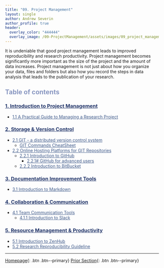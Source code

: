 ```yaml
---
title: "09. Project Management"
layout: single
author: Andrew Severin
author_profile: true
header:
  overlay_color: "444444"
  overlay_image: /09-ProjectManagement/assets/images/09_project_management_banner.png
---
```



It is undeniable that good project management leads to improved reproducibility and research productivity.  Project management becomes significantly more important as the size of the project and the amount of data increases. Project management is not just about how you organize your data, files and folders but also how you record the steps in data analysis that leads to the publication of your research.  


## <span style="color: #8997c1;">Table of contents</span>

### **<a href="00-RESEARCH-PROJECT/01-project-management-overview" style="color: #24376b;">1. Introduction to Project Management</a>**
* <a href="00-RESEARCH-PROJECT/02-intro-to-project-management" style="color: #3f5a8a;">1.1 A Practical Guide to Managing a Research Project</a>

### **<a href="01-SOURCE-CODE/01-storage-version-control" style="color: #24376b;">2. Storage & Version Control</a>**
* <a href="01-SOURCE-CODE/02-intro-to-git" style="color: #3f5a8a;">2.1 GIT - a distributed version control system</a>
  * <a href="01-SOURCE-CODE/02A-git-cheatsheet" style="color: #3f5a8a;">GIT Commands CheatSheet</a>
* <a href="01-SOURCE-CODE/03-repo-hosting-platforms" style="color: #3f5a8a;">2.2 Online Hosting Platforms for GIT Repositories</a>
  * <a href="01-SOURCE-CODE/04-intro-to-github" style="color: #3f5a8a;">2.2.1 Introduction to GitHub</a>
    * <a href="01-SOURCE-CODE/04A-github-advanced" style="color: #3f5a8a;">2.2.1# GitHub for advanced users</a>
  * <a href="01-SOURCE-CODE/05-intro-to-bitbucket" style="color: #3f5a8a;">2.2.2 Introduction to BitBucket</a>

### **<a href="02-DOCUMENTATION/00-collaboration-communication" style="color: #24376b;">3. Documentation Improvement Tools</a>**
* <a href="02-DOCUMENTATION/02-intro-to-markdown" style="color: #3f5a8a;">3.1 Introduction to Markdown</a>

### **<a href="03-COMMUNICATION/01-documentation-improvement-tools" style="color: #24376b;">4. Collaboration & Communication</a>**
* <a href="03-COMMUNICATION/01-team-communication-tools" style="color: #3f5a8a;">4.1 Team Communication Tools</a>
  * <a href="03-COMMUNICATION/02-intro-to-slack" style="color: #3f5a8a;">4.1.1 Introduction to Slack</a>

### **<a href="04-PRODUCTIVITY/00-resources-productivity" style="color: #24376b;">5. Resource Management & Productivity</a>**
* <a href="04-PRODUCTIVITY/01-intro-to-zenhub" style="color: #3f5a8a;">5.1 Introduction to ZenHub</a>
* <a href="04-PRODUCTIVITY/02-tutorial-research-reproducibility" style="color: #3f5a8a;">5.2 Research Reproducibility Guideline</a>


---

[Homepage](../index.md){: .btn  .btn--primary}
[Prior Section](../08-DataVisualization/00-DataVisualization-LandingPage){: .btn  .btn--primary}
<!-- [Next Section](04-DevelopmentEnvironment/00-DevelopmentEnvironment-LandingPage){: .btn  .btn--primary} -->
